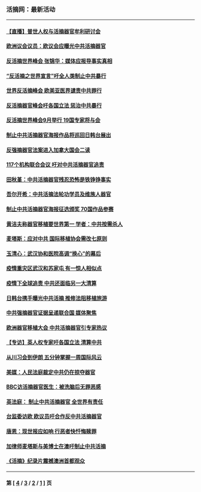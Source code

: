 ### 活摘网：最新活动
---
#### [【直播】普世人权与活摘器官牟利研讨会](../../pages/nf5883/n13425146.md?05270430) 
#### [欧洲议会议员：欧议会应曝光中共活摘器官](../../pages/nf5883/n13336571.md?05270430) 
#### [反活摘世界峰会 张锦华：媒体应报导事实真相](../../pages/nf5883/n13278502.md?05270430) 
#### [“反活摘之世界宣言”吁全人类制止中共暴行](../../pages/nf5883/n13259730.md?05270430) 
#### [世界反活摘峰会 欧美亚医界谴责中共罪行](../../pages/nf5883/n13253550.md?05270430) 
#### [反活摘器官峰会吁各国立法 惩治中共暴行](../../pages/nf5883/n13245052.md?05270430) 
#### [反活摘世界峰会9月举行 19国专家将与会](../../pages/nf5883/n13201492.md?05270430) 
#### [制止中共活摘器官海报作品将巡回日韩台展出](../../pages/nf5883/n13177791.md?05270430) 
#### [反强摘器官法案进入加拿大国会二读](../../pages/nf5883/n13033450.md?05270430) 
#### [117个机构联合会议 吁对中共活摘器官追责](../../pages/nf5883/n12775087.md?05270430) 
#### [田秋堇：中共活摘器官残忍恐怖是铁铮铮事实](../../pages/nf5883/n12702148.md?05270430) 
#### [吾尔开希：中共活摘法轮功学员及维族人器官](../../pages/nf5883/n12693197.md?05270430) 
#### [制止中共活摘器官海报征选颁奖 70国作品参赛](../../pages/nf5883/n12692050.md?05270430) 
#### [黄洁夫称器官移植要世界第一 学者：中共按需杀人](../../pages/nf5883/n12572329.md?05270430) 
#### [麦塔斯：应对中共 国际移植协会需改七原则](../../pages/nf5883/n12514711.md?05270430) 
#### [玉清心：武汉协和医院高调“换心”的幕后](../../pages/nf5883/n12298730.md?05270430) 
#### [疫情重灾区武汉和苏家屯 有一惊人相似点](../../pages/nf5883/n12150824.md?05270430) 
#### [疫情下全球追责 中共还面临另一大清算](../../pages/nf5883/n12070397.md?05270430) 
#### [日韩台携手曝光中共活摘 推修法阻移植旅游](../../pages/nf5883/n11712046.md?05270430) 
#### [中共强摘器官证据呈递联合国 媒体聚焦](../../pages/nf5883/n11546426.md?05270430) 
#### [欧洲器官移植大会 中共活摘器官引专家热议](../../pages/nf5883/n11539095.md?05270430) 
#### [【专访】英人权专家吁各国立法 清算中共](../../pages/nf5883/n11367315.md?05270430) 
#### [从川习会到伊朗 五分钟掌握一周国际风云](../../pages/nf5883/n11338520.md?05270430) 
#### [美媒：人民法庭裁定中共仍在掠夺器官](../../pages/nf5883/n11334897.md?05270430) 
#### [BBC访活摘器官医生：被洗脑后无罪恶感](../../pages/nf5883/n11335935.md?05270430) 
#### [英法庭： 制止中共活摘器官 全世界有责任](../../pages/nf5883/n11330691.md?05270430) 
#### [台监委访欧 欧议员吁合作反中共活摘器官](../../pages/nf5883/n11109190.md?05270430) 
#### [唐恩：现世报应如响 行恶者快忏悔赎罪](../../pages/nf5883/n11104016.md?05270430) 
#### [加律师麦塔斯与美博士在澳吁制止中共活摘](../../pages/nf5883/n10724764.md?05270430) 
#### [《活摘》纪录片震撼澳洲首都观众](../../pages/nf5883/n10722747.md?05270430) 

---
#### 第 [ [4](./4.md?05270430) / [3](./3.md?05270430) / [2](./2.md?05270430) / [1](./1.md?05270430) ] 页
